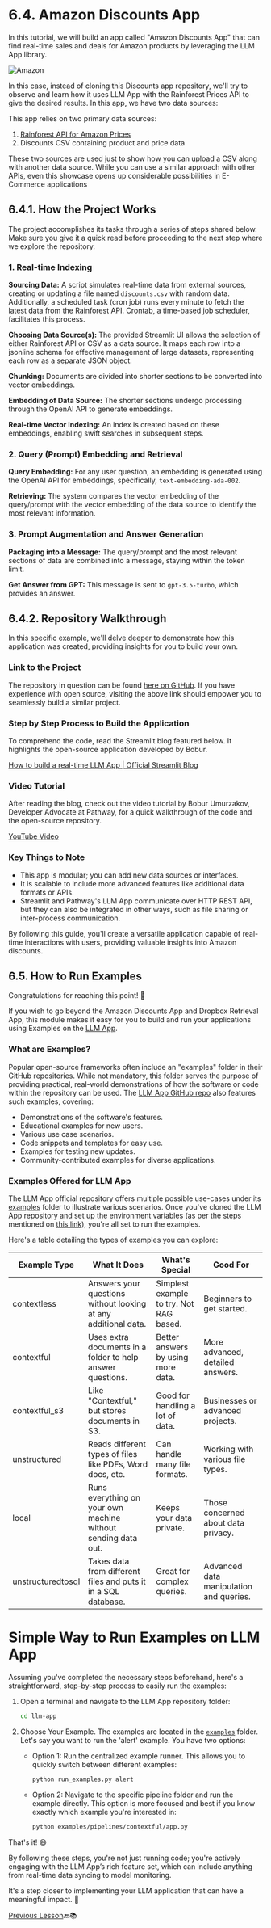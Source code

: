 # 6.4. Amazon Discounts App

In this tutorial, we will build an app called "Amazon Discounts App" that can find real-time sales and deals for Amazon products by leveraging the LLM App library.

![Amazon](../images/image1.png)

In this case, instead of cloning this Discounts app repository, we'll try to observe and learn how it uses LLM App with the Rainforest Prices API to give the desired results.
In this app, we have two data sources:

This app relies on two primary data sources:

1. [Rainforest API for Amazon Prices](https://www.rainforestapi.com/)
2. Discounts CSV containing product and price data

These two sources are used just to show how you can upload a CSV along with another data source. While you can use a similar approach with other APIs, even this showcase opens up considerable possibilities in E-Commerce applications

## 6.4.1. How the Project Works

The project accomplishes its tasks through a series of steps shared below. Make sure you give it a quick read before proceeding to the next step where we explore the repository.

### 1. Real-time Indexing

**Sourcing Data:** A script simulates real-time data from external sources, creating or updating a file named `discounts.csv` with random data. Additionally, a scheduled task (cron job) runs every minute to fetch the latest data from the Rainforest API. Crontab, a time-based job scheduler, facilitates this process.

**Choosing Data Source(s):** The provided Streamlit UI allows the selection of either Rainforest API or CSV as a data source. It maps each row into a jsonline schema for effective management of large datasets, representing each row as a separate JSON object.

**Chunking:** Documents are divided into shorter sections to be converted into vector embeddings.

**Embedding of Data Source:** The shorter sections undergo processing through the OpenAI API to generate embeddings.

**Real-time Vector Indexing:** An index is created based on these embeddings, enabling swift searches in subsequent steps.

### 2. Query (Prompt) Embedding and Retrieval

**Query Embedding:** For any user question, an embedding is generated using the OpenAI API for embeddings, specifically, `text-embedding-ada-002`.

**Retrieving:** The system compares the vector embedding of the query/prompt with the vector embedding of the data source to identify the most relevant information.

### 3. Prompt Augmentation and Answer Generation

**Packaging into a Message:** The query/prompt and the most relevant sections of data are combined into a message, staying within the token limit.

**Get Answer from GPT:** This message is sent to `gpt-3.5-turbo`, which provides an answer.

## 6.4.2. Repository Walkthrough

In this specific example, we'll delve deeper to demonstrate how this application was created, providing insights for you to build your own.

### Link to the Project

The repository in question can be found [here on GitHub](https://github.com/Boburmirzo/chatgpt-api-python-sales). If you have experience with open source, visiting the above link should empower you to seamlessly build a similar project.

### Step by Step Process to Build the Application

To comprehend the code, read the Streamlit blog featured below. It highlights the open-source application developed by Bobur.

[How to build a real-time LLM App | Official Streamlit Blog](https://blog.streamlit.io/build-a-real-time-llm-app-without-vector-databases-using-pathway/)

### Video Tutorial

After reading the blog, check out the video tutorial by Bobur Umurzakov, Developer Advocate at Pathway, for a quick walkthrough of the code and the open-source repository.

[YouTube Video](https://youtu.be/IxdeW_Ndi_8)

### Key Things to Note

- This app is modular; you can add new data sources or interfaces.
- It is scalable to include more advanced features like additional data formats or APIs.
- Streamlit and Pathway's LLM App communicate over HTTP REST API, but they can also be integrated in other ways, such as file sharing or inter-process communication.

By following this guide, you'll create a versatile application capable of real-time interactions with users, providing valuable insights into Amazon discounts.

## 6.5. How to Run Examples

Congratulations for reaching this point! 🎉

If you wish to go beyond the Amazon Discounts App and Dropbox Retrieval App, this module makes it easy for you to build and run your applications using Examples on the [LLM App](https://github.com/pathwaycom/llm-app).

### What are Examples?

Popular open-source frameworks often include an "examples" folder in their GitHub repositories. While not mandatory, this folder serves the purpose of providing practical, real-world demonstrations of how the software or code within the repository can be used. The [LLM App GitHub repo](https://github.com/pathwaycom/llm-app) also features such examples, covering:

- Demonstrations of the software's features.
- Educational examples for new users.
- Various use case scenarios.
- Code snippets and templates for easy use.
- Examples for testing new updates.
- Community-contributed examples for diverse applications.

### Examples Offered for LLM App

The LLM App official repository offers multiple possible use-cases under its [examples](https://github.com/pathwaycom/llm-app/tree/main/examples/pipelines) folder to illustrate various scenarios. Once you've cloned the LLM App repository and set up the environment variables (as per the steps mentioned on [this link](https://github.com/pathwaycom/llm-app#step-1-clone-the-repository)), you're all set to run the examples.

Here's a table detailing the types of examples you can explore:

| Example Type      | What It Does                                                   | What's Special                      | Good For                                     |
|-------------------|----------------------------------------------------------------|-------------------------------------|----------------------------------------------|
| contextless       | Answers your questions without looking at any additional data. | Simplest example to try. Not RAG based. | Beginners to get started.                   |
| contextful        | Uses extra documents in a folder to help answer questions.     | Better answers by using more data.   | More advanced, detailed answers.             |
| contextful_s3     | Like "Contextful," but stores documents in S3.                 | Good for handling a lot of data.     | Businesses or advanced projects.            |
| unstructured      | Reads different types of files like PDFs, Word docs, etc.      | Can handle many file formats.        | Working with various file types.            |
| local             | Runs everything on your own machine without sending data out.  | Keeps your data private.             | Those concerned about data privacy.         |
| unstructuredtosql | Takes data from different files and puts it in a SQL database.  | Great for complex queries.           | Advanced data manipulation and queries.     |


# Simple Way to Run Examples on LLM App

Assuming you've completed the necessary steps beforehand, here's a straightforward, step-by-step process to easily run the examples:

1. Open a terminal and navigate to the LLM App repository folder:

   ```bash
   cd llm-app
   ```

2. Choose Your Example. The examples are located in the [`examples`](https://github.com/pathwaycom/llm-app/tree/main/examples/pipelines) folder. Let's say you want to run the 'alert' example. You have two options:

   - Option 1: Run the centralized example runner. This allows you to quickly switch between different examples:

     ```bash
     python run_examples.py alert
     ```

   - Option 2: Navigate to the specific pipeline folder and run the example directly. This option is more focused and best if you know exactly which example you're interested in:

     ```bash
     python examples/pipelines/contextful/app.py
     ```

That's it! 😄

By following these steps, you're not just running code; you're actively engaging with the LLM App’s rich feature set, which can include anything from real-time data syncing to model monitoring.

It's a step closer to implementing your LLM application that can have a meaningful impact. 💪

[Previous Lesson](../Level-6/HANDS-ON-IMPLEMENTATION-MODULE-Part-2.md)🔙📚

